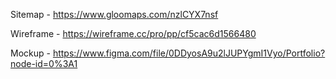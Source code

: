 Sitemap -  https://www.gloomaps.com/nzlCYX7nsf


Wireframe - https://wireframe.cc/pro/pp/cf5cac6d1566480



Mockup - https://www.figma.com/file/0DDyosA9u2lJUPYgmI1Vyo/Portfolio?node-id=0%3A1
